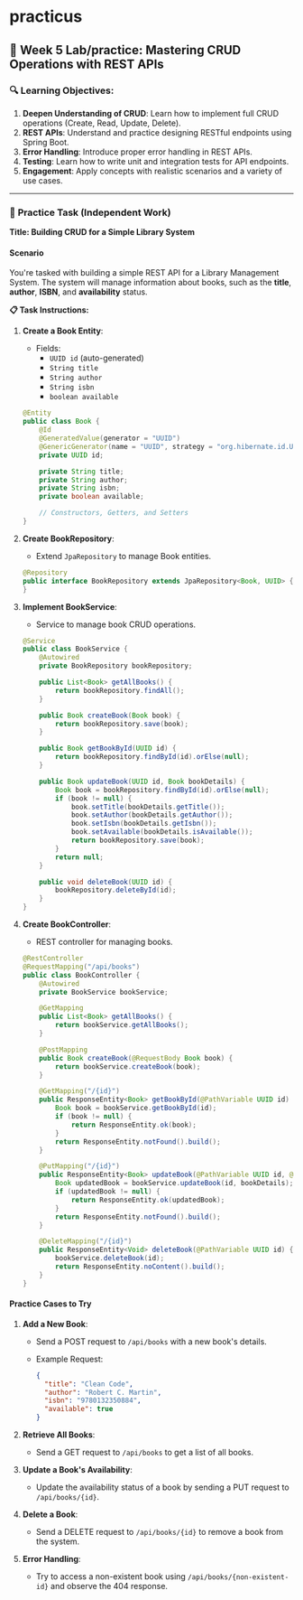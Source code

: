 # practicus

## 📝 **Week 5 Lab/practice: Mastering CRUD Operations with REST APIs**

### 🔍 **Learning Objectives:**

1. **Deepen Understanding of CRUD**: Learn how to implement full CRUD operations (Create, Read, Update, Delete).
2. **REST APIs**: Understand and practice designing RESTful endpoints using Spring Boot.
3. **Error Handling**: Introduce proper error handling in REST APIs.
4. **Testing**: Learn how to write unit and integration tests for API endpoints.
5. **Engagement**: Apply concepts with realistic scenarios and a variety of use cases.

---

### 📑 **Practice Task (Independent Work)**

**Title: Building CRUD for a Simple Library System**

#### **Scenario**

You're tasked with building a simple REST API for a Library Management System. The system will manage information about books, such as the **title**, **author**, **ISBN**, and **availability** status.

**📋 Task Instructions:**

1. **Create a Book Entity**:
    - Fields:
      - `UUID id` (auto-generated)
      - `String title`
      - `String author`
      - `String isbn`
      - `boolean available`

    ```java
    @Entity
    public class Book {
        @Id
        @GeneratedValue(generator = "UUID")
        @GenericGenerator(name = "UUID", strategy = "org.hibernate.id.UUIDGenerator")
        private UUID id;

        private String title;
        private String author;
        private String isbn;
        private boolean available;

        // Constructors, Getters, and Setters
    }
    ```

2. **Create BookRepository**:
    - Extend `JpaRepository` to manage Book entities.

    ```java
    @Repository
    public interface BookRepository extends JpaRepository<Book, UUID> {
    }
    ```

3. **Implement BookService**:
    - Service to manage book CRUD operations.

    ```java
    @Service
    public class BookService {
        @Autowired
        private BookRepository bookRepository;

        public List<Book> getAllBooks() {
            return bookRepository.findAll();
        }

        public Book createBook(Book book) {
            return bookRepository.save(book);
        }

        public Book getBookById(UUID id) {
            return bookRepository.findById(id).orElse(null);
        }

        public Book updateBook(UUID id, Book bookDetails) {
            Book book = bookRepository.findById(id).orElse(null);
            if (book != null) {
                book.setTitle(bookDetails.getTitle());
                book.setAuthor(bookDetails.getAuthor());
                book.setIsbn(bookDetails.getIsbn());
                book.setAvailable(bookDetails.isAvailable());
                return bookRepository.save(book);
            }
            return null;
        }

        public void deleteBook(UUID id) {
            bookRepository.deleteById(id);
        }
    }
    ```

4. **Create BookController**:
    - REST controller for managing books.

    ```java
    @RestController
    @RequestMapping("/api/books")
    public class BookController {
        @Autowired
        private BookService bookService;

        @GetMapping
        public List<Book> getAllBooks() {
            return bookService.getAllBooks();
        }

        @PostMapping
        public Book createBook(@RequestBody Book book) {
            return bookService.createBook(book);
        }

        @GetMapping("/{id}")
        public ResponseEntity<Book> getBookById(@PathVariable UUID id) {
            Book book = bookService.getBookById(id);
            if (book != null) {
                return ResponseEntity.ok(book);
            }
            return ResponseEntity.notFound().build();
        }

        @PutMapping("/{id}")
        public ResponseEntity<Book> updateBook(@PathVariable UUID id, @RequestBody Book bookDetails) {
            Book updatedBook = bookService.updateBook(id, bookDetails);
            if (updatedBook != null) {
                return ResponseEntity.ok(updatedBook);
            }
            return ResponseEntity.notFound().build();
        }

        @DeleteMapping("/{id}")
        public ResponseEntity<Void> deleteBook(@PathVariable UUID id) {
            bookService.deleteBook(id);
            return ResponseEntity.noContent().build();
        }
    }
    ```

#### **Practice Cases to Try**

1. **Add a New Book**:
   - Send a POST request to `/api/books` with a new book's details.
   - Example Request:

     ```json
     {
       "title": "Clean Code",
       "author": "Robert C. Martin",
       "isbn": "9780132350884",
       "available": true
     }
     ```

2. **Retrieve All Books**:
   - Send a GET request to `/api/books` to get a list of all books.

3. **Update a Book's Availability**:
   - Update the availability status of a book by sending a PUT request to `/api/books/{id}`.

4. **Delete a Book**:
   - Send a DELETE request to `/api/books/{id}` to remove a book from the system.

5. **Error Handling**:
   - Try to access a non-existent book using `/api/books/{non-existent-id}` and observe the 404 response.
